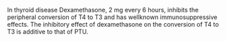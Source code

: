 In thyroid disease
	Dexamethasone, 2 mg every 6 hours, inhibits the peripheral conversion of T4 to T3 and has wellknown immunosuppressive effects. The inhibitory effect of dexamethasone on the conversion of T4 to T3 is additive to that of PTU.